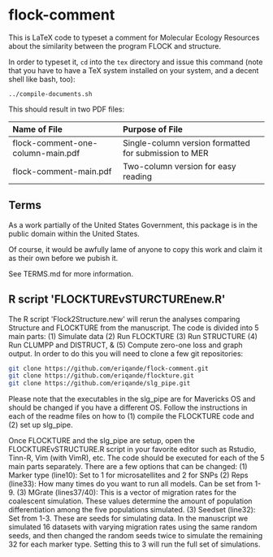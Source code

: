 # flock-comment

This is LaTeX code to typeset a comment for Molecular Ecology Resources
about the similarity between the program FLOCK and structure.

In order to typeset it, `cd` into the `tex` directory and issue this
command (note that you have to have a TeX system installed on your
system, and a decent shell like bash, too):
```
../compile-documents.sh
```
This should result in two PDF files:

| Name of File  | Purpose of File |
| :-------------| :---------------|
| flock-comment-one-column-main.pdf   |  Single-column version formatted for submission to MER |
| flock-comment-main.pdf              |  Two-column version for easy reading                   |



## Terms 

As a work partially of the United States Government, this package is in the
public domain within the United States. 

Of course, it would be awfully lame of anyone to copy this work and claim it as their
own before we pubish it.

See TERMS.md for more information.

## R script 'FLOCKTUREvSTURCTUREnew.R' 

The R script 'Flock2Structure.new' will rerun the analyses comparing Structure and FLOCKTURE from the manuscript. The code is divided into 5 main parts: (1) Simulate data (2) Run FLOCKTURE (3) Run STRUCTURE (4) Run CLUMPP and DISTRUCT, & (5) Compute zero-one loss and graph output.  In order to do this you will need to clone a few git repositories:

```sh
git clone https://github.com/eriqande/flock-comment.git
git clone https://github.com/eriqande/flockture.git
git clone https://github.com/eriqande/slg_pipe.git
```
Please note that the executables in the slg_pipe are for Mavericks OS and should be changed if you have a different OS. Follow the instructions in each of the readme files on how to (1) compile the FLOCKTURE code and (2) set up slg_pipe.

Once FLOCKTURE and the slg_pipe are setup, open the FLOCKTUREvSTRUCTURE.R script in your favorite editor such as Rstudio, Tinn-R, Vim (with VimR), etc. The code should be executed for each of the 5 main parts separately. There are a few options that can be changed:
(1) Marker type (line10): Set to 1 for microsatellites and 2 for SNPs
(2) Reps (line33): How many times do you want to run all models. Can be set from 1-9.
(3) MGrate (lines37/40): This is a vector of migration rates for the coalescent simulation. These values determine the amount of population differentiation among the five populations simulated. 
(3) Seedset (line32): Set from 1-3. These are seeds for simulating data. In the manuscript we simulated 16 datasets with varying migration rates using the same random seeds, and then changed the random seeds twice to simulate the remaining 32 for each marker type. Setting this to 3 will run the full set of simulations.


